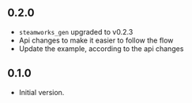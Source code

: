 ## 0.2.0
- `steamworks_gen` upgraded to v0.2.3
- Api changes to make it easier to follow the flow
- Update the example, according to the api changes

## 0.1.0
- Initial version.
